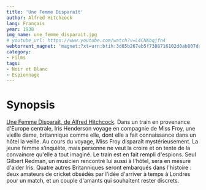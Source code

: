 ```yaml
---
title: 'Une Femme Disparaît'
author: Alfred Hitchcock
lang: Français
year: 1938
img_name: une_femme_disparait.jpg
# youtube_url: https://www.youtube.com/watch?v=L4CNAbqjfn4
webtorrent_magnet: 'magnet:?xt=urn:btih:3d85b267eb5f7388716102d0ab807da5ea2e496f&dn=rFFP9LAsWCzu.mp4&tr=udp://explodie.org:6969&tr=udp://tracker.coppersurfer.tk:6969&tr=udp://tracker.empire-js.us:1337&tr=udp://tracker.leechers-paradise.org:6969&tr=udp://tracker.opentrackr.org:1337&tr=wss://tracker.btorrent.xyz&tr=wss://tracker.fastcast.nz&tr=wss://tracker.openwebtorrent.com&as=https://seed01.bitchute.com/8929/rFFP9LAsWCzu.mp4&as=https://seed02.bitchute.com/8929/rFFP9LAsWCzu.mp4&as=https://seed03.bitchute.com/8929/rFFP9LAsWCzu.mp4&xs=https://www.bitchute.com/torrent/8929/rFFP9LAsWCzu.torrent'
category:
- Films
tags:
- Noir et Blanc
- Espionnage
---
```



# Synopsis
[Une Femme Disparaît, de Alfred Hitchcock](https://www.amazon.fr/gp/product/B071XZPK14/ref=as_li_tl?ie=UTF8&tag=ctimes-21&camp=1642&creative=6746&linkCode=as2&creativeASIN=B071XZPK14&linkId=51a85626b454a63625399754f3ffb29e). Dans un train en provenance d'Europe centrale, Iris Henderson voyage en compagnie de Miss Froy, une vieille dame, britannique comme elle, dont elle a fait connaissance dans un hôtel la veille. Au cours du voyage, Miss Froy disparaît mystérieusement. La jeune femme s’inquiète, mais personne ne veut la croire et on tente de la convaincre qu'elle a tout imaginé. Le train est en fait rempli d'espions. Seul Gilbert Redman, un musicien rencontré lui aussi à l'hôtel, sera en mesure d'aider Iris. Quatre autres Britanniques seront embarqués dans l'histoire : deux amateurs de cricket obsédés par l'idée d'arriver à temps à Londres pour un match, et un couple d'amants qui souhaitent rester discrets.

